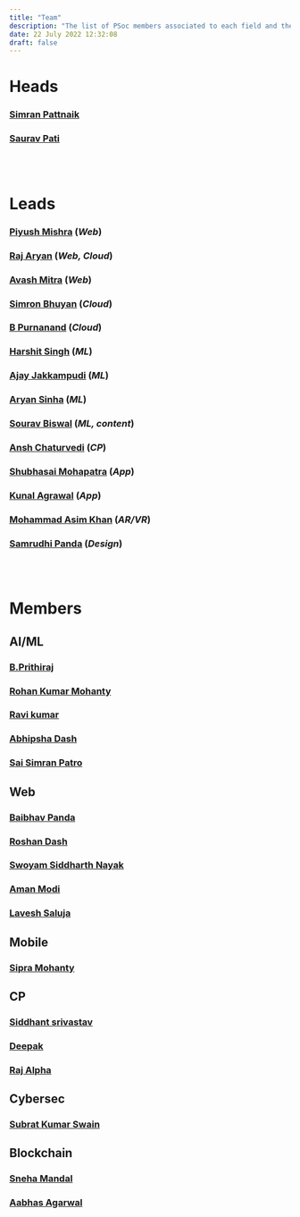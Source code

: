 ```yaml
---
title: "Team"
description: "The list of PSoc members associated to each field and their details"
date: 22 July 2022 12:32:08
draft: false
---
```

# Heads

### [Simran Pattnaik](https://www.linkedin.com/in/simran-pattnaik-iiitbbsr/)

### [Saurav Pati](https://www.linkedin.com/in/oyesaurav/)

<br/><br/>

# Leads

### [Piyush Mishra](https://www.linkedin.com/in/piyushmishra965/) (*Web*)

### [Raj Aryan](https://www.linkedin.com/in/raj-aryan-33aa861b9/) (*Web, Cloud*)

### [Avash Mitra](https://www.linkedin.com/in/avash-mitra/) (*Web*)

### [Simron Bhuyan](https://www.linkedin.com/in/simron-bhuyan-856b73205/) (*Cloud*)

### [B Purnanand](https://www.linkedin.com/in/bonthu-purna-nand-335255212) (*Cloud*)

### [Harshit Singh](https://www.linkedin.com/in/harshit-singh-7056361b9/) (*ML*)

### [Ajay Jakkampudi](https://www.linkedin.com/in/ajay-jakkampudi-547827204/) (*ML*)

### [Aryan Sinha](https://www.linkedin.com/in/aryan7781/) (*ML*)

### [Sourav Biswal](https://www.linkedin.com/in/suman-sourav-biswal-974789211/) (*ML, content*)

### [Ansh Chaturvedi](https://www.linkedin.com/in/ansh-chaturvedi-012929209/) (*CP*)

### [Shubhasai Mohapatra](https://www.linkedin.com/in/shubhasai-mohapatra/) (*App*)

### [Kunal Agrawal](https://www.linkedin.com/in/kunal-agrawal-68a3741b9/) (*App*)

### [Mohammad Asim Khan](https://twitter.com/MdAsim_Khan) (*AR/VR*)

### [Samrudhi Panda](https://www.linkedin.com/in/samrudhi-panda-56a818193/) (*Design*)

<br/><br/>
# Members 

## AI/ML
### [B.Prithiraj](https://www.linkedin.com/in/b-prithiraj-330098187/)
### [Rohan Kumar Mohanty ](https://www.linkedin.com/in/rohan-mohanty-325927202/)
### [Ravi kumar](https://www.linkedin.com/in/ravi-kumar-5b3469230)
### [Abhipsha Dash](https://www.linkedin.com/in/abhipsha-dash-023523230/)
### [Sai Simran Patro](https://www.linkedin.com/in/sai-simran-patro-902633223)

## Web
### [Baibhav Panda](https://www.linkedin.com/in/baibhav-kumar-panda-64908a1bb/)
### [Roshan Dash](https://www.linkedin.com/in/roshandash)
### [Swoyam Siddharth Nayak](https://www.linkedin.com/in/swoyam2609/)
### [Aman Modi](http://linkedin.com/in/amanmodiii/)
### [Lavesh Saluja ](https://www.linkedin.com/in/lavesh-saluja-5a2751239)

## Mobile
### [Sipra Mohanty](https://www.linkedin.com/in/shipra-mohanty-3876a1252)

## CP
### [Siddhant srivastav](http://www.linkedin.com/in/siddhant-srivastav-8a5877229)
### [Deepak]()
### [Raj Alpha](https://www.linkedin.com/in/rajalphaswain/)
## Cybersec
### [Subrat Kumar Swain](https://www.linkedin.com/in/subrat-kumar-swain-7a0416249)

## Blockchain

### [Sneha Mandal ](http://github.com/sm-creative-crazy4code)
### [Aabhas Agarwal ](https://www.linkedin.com/in/aabhas-agarawal-a86900244)
